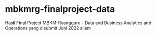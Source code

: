 # mbkmrg-finalproject-data
Hasil Final Project MBKM-Ruangguru - Data and Business Analytics and Operations yang disubmit Juni 2022 silam
